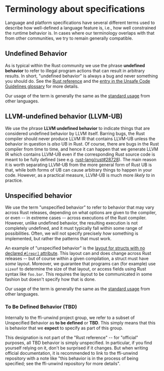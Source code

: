 # Terminology about specifications

Language and platform specifications have several different terms used
to describe how well-defined a language feature is, i.e., how well
constrained the runtime behavior is. In cases where our terminology
overlaps with that from other communities, we try to remain generally
compatible.

<a name="UB"></a>

## Undefined Behavior

As is typical within the Rust community we use the phrase **undefined
behavior** to refer to illegal program actions that can result in
arbitrary results. In short, "undefined behavior" is always a bug and
never something you should do. See the [Rust
reference](https://doc.rust-lang.org/reference/behavior-considered-undefined.html)
and the [entry in the Unsafe Code Guidelines glossary][ucg-ub] for more details.

[ucg-ub]: https://rust-lang.github.io/unsafe-code-guidelines/glossary.html#undefined-behavior

Our usage of the term is generally the same as the [standard
usage](https://en.wikipedia.org/wiki/Undefined_behavior) from other
languages.

<a name="LLVM-UB"></a>

## LLVM-undefined behavior (LLVM-UB)

We use the phrase **LLVM undefined behavior** to indicate things that
are considered undefined behavior by LLVM itself. Barring bugs, the
Rust compiler should never produce LLVM IR that contains LLVM-UB
unless the behavior in question is *also* UB in Rust. Of course, there
are bugs in the Rust compiler from time to time, and hence it can
happen that we generate LLVM IR which contains LLVM-UB even if the
corresponding Rust source code is meant to be fully defined (see
e.g. [rust-lang/rust#28728]).  The main reason it is worth separating
LLVM-UB from the more general form of Rust UB is that, while both
forms of UB can cause arbitrary things to happen in your
code. However, as a practical measure, LLVM-UB is much more *likely
to* in practice.

[rust-lang/rust#28728]: https://github.com/rust-lang/rust/issues/28728

<a name="unspecified"></a>

## Unspecified behavior

We use the term "unspecified behavior" to refer to behavior that may
vary across Rust releases, depending on what options are given to the
compiler, or even -- in extreme cases -- across executions of the Rust
compiler. However, unlike undefined behavior, the resulting execution
is not completely undefined, and it must typically fall within some
range of possibilities. Often, we will not specify precisely *how*
something is implemented, but rather the patterns that must work.

An example of "unspecified behavior" is the [layout for structs with
no declared `#[repr]` attribute][ucg-struct].  This layout can and
does change across Rust releases -- but of course within a given
compilation, a struct must have *some* layout. Moreover, we guarantee
that programs can (for example) use `sizeof` to determine the size of
that layout, or access fields using Rust syntax like `foo.bar`. This
requires the layout to be communicated in some fashion but doesn't
specify how that is done.

[ucg-struct]: https://github.com/rust-lang/unsafe-code-guidelines/blob/master/reference/src/layout/structs-and-tuples.md

Our usage of the term is generally the same as the [standard
usage](https://en.wikipedia.org/wiki/Unspecified_behavior) from other
languages.

<a name="TBD"></a>

### To Be Defined Behavior (TBD)

Internally to the ffi-unwind project group, we refer to a subset of
Unspecified Behavior as **to be defined** or **TBD**. This simply
means that this is behavior that we **expect** to specify as part of
this group.

This designation is not part of the "Rust reference" -- for "official"
purposes, all TBD behavior is simply unspecified. In particular, if
you find yourself relying on it, don't be surprised if it changes.
But when writing official documentation, it is recommended to link to
the ffi-unwind repository with a note like "this behavior is in the
process of being specified; see the ffi-unwind repository for more
details".

